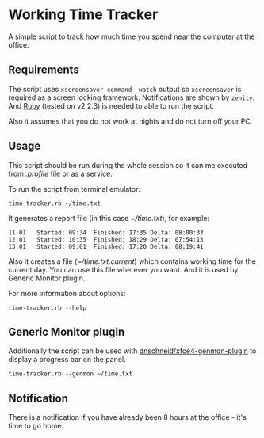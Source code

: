 # Working Time Tracker

A simple script to track how much time you spend near the computer at the office.

## Requirements

The script uses `xscreensaver-command -watch` output so `xscreensaver` is required as a screen locking framework.
Notifications are shown by `zenity`.
And [Ruby](https://www.ruby-lang.org/en/) (tested on v2.2.3) is needed to able to run the script.

Also it assumes that you do not work at nights and do not turn off your PC.

## Usage

This script should be run during the whole session so it can me executed from *.profile* file or as a service.

To run the script from terminal emulator:

    time-tracker.rb ~/time.txt

It generates a report file (in this case *~/time.txt*), for example:

    11.01   Started: 09:34  Finished: 17:35 Delta: 08:00:33
    12.01   Started: 10:35  Finished: 18:29 Delta: 07:54:13
    13.01   Started: 09:01  Finished: 17:20 Delta: 08:19:41

Also it creates a file (*~/time.txt.current*) which contains working time for the current day.
You can use this file wherever you want.
And it is used by Generic Monitor plugin.

For more information about options:

    time-tracker.rb --help

## Generic Monitor plugin

Additionally the script can be used with [dnschneid/xfce4-genmon-plugin](https://github.com/dnschneid/xfce4-genmon-plugin) to display a progress bar on the panel.

    time-tracker.rb --genmon ~/time.txt

## Notification

There is a notification if you have already been 8 hours at the office - it's time to go home.
